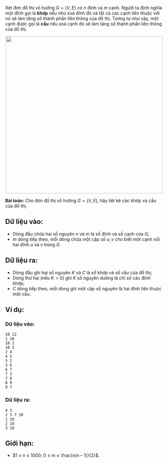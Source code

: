 Xét đơn đồ thị vô hướng $G = (V, E)$ có $n$ đỉnh và $m$ cạnh. Người ta định nghĩa một đỉnh gọi là **khớp** nếu như xoá đỉnh đó và tất cả các cạnh liên thuộc với nó sẽ làm tăng số thành phần liên thông của đồ thị. Tương tự như vậy, một cạnh được gọi là **cầu** nếu xoá cạnh đó sẽ làm tăng số thành phần liên thông của đồ thị.
<center><img src="/images/problems/544/CUTBRIDGES.jpg" width="500px" /></center>

**Bài toán:** Cho đơn đồ thị vô hướng $G = (V, E)$, hãy liệt kê các khớp và cầu của đồ thị.

## Dữ liệu vào:
- Dòng đầu chứa hai số nguyên $n$ và $m$ là số đỉnh và số cạnh của $G$;
- $m$ dòng tiếp theo, mỗi dòng chứa một cặp số $u, v$ cho biết một cạnh nối hai đỉnh $u$ và $v$ trong $G$.

## Dữ liệu ra:
- Dòng đầu ghi hai số nguyên $K$ và $C$ là số khớp và số cầu của đồ thị;
- Dòng thứ hai (nếu $K > 0$) ghi $K$ số nguyên dương là chỉ số các đỉnh khớp;
- $C$ dòng tiếp theo, mỗi dòng ghi một cặp số nguyên là hai đỉnh liên thuộc một cầu.

## Ví dụ:
### Dữ liệu vào:
```
10 12
1 10
10 2
10 3
2 4
4 5
5 2
3 6
6 7
7 3
7 8
8 9
9 7
```

### Dữ liệu ra:
```
4 3
2 3 7 10
1 10
2 10
3 10
```

## Giới hạn:
- $1 ≤ n ≤ 1000; 0 ≤ m ≤ \frac{n(n – 1)}{2}$.